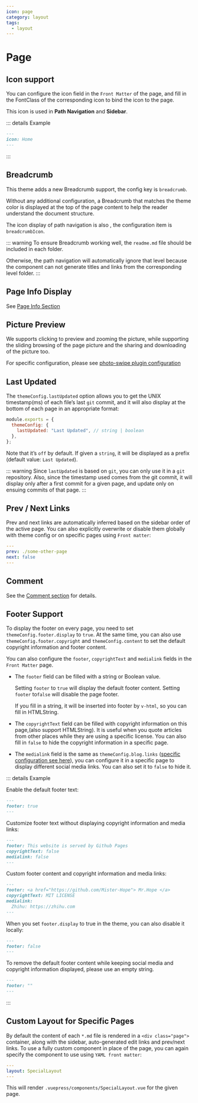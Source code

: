 ```yaml
---
icon: page
category: layout
tags:
  - layout
---
```


# Page

## Icon support

You can configure the icon field in the `Front Matter` of the page, and fill in the FontClass of the corresponding icon to bind the icon to the page.

This icon is used in **Path Navigation** and **Sidebar**.

::: details Example

```md
---
icon: Home
---
```

:::

## Breadcrumb <MyBadge text="Support page config" />

This theme adds a new Breadcrumb support, the config key is `breadcrumb`.

Without any additional configuration, a Breadcrumb that matches the theme color is displayed at the top of the page content to help the reader understand the document structure.

The icon display of path navigation is also <MyBadge text="Support page config" />, the configuration item is `breadcrumbIcon`.

::: warning
To ensure Breadcrumb working well, the `readme.md` file should be included in each folder.

Otherwise, the path navigation will automatically ignore that level because the component can not generate titles and links from the corresponding level folder.
:::

## Page Info Display

See [Page Info Section](../feature/page-info.md)

## Picture Preview

We supports clicking to preview and zooming the picture, while supporting the sliding browsing of the page picture and the sharing and downloading of the picture too.

For specific configuration, please see [photo-swipe plugin configuration](https://vuepress-photo-swipe.mrhope.site/config/)

## Last Updated

The `themeConfig.lastUpdated` option allows you to get the UNIX timestamp(ms) of each file’s last `git` commit, and it will also display at the bottom of each page in an appropriate format:

```js
module.exports = {
  themeConfig: {
    lastUpdated: "Last Updated", // string | boolean
  },
};
```

Note that it’s `off` by default. If given a `string`, it will be displayed as a prefix (default value: `Last Updated`).

::: warning
Since `lastUpdated` is based on `git`, you can only use it in a `git` repository. Also, since the timestamp used comes from the git commit, it will display only after a first commit for a given page, and update only on ensuing commits of that page.
:::

## Prev / Next Links

Prev and next links are automatically inferred based on the sidebar order of the active page. You can also explicitly overwrite or disable them globally with theme config or on specific pages using `Front matter`:

```yaml
---
prev: ./some-other-page
next: false
---

```

## Comment

See the [Comment section](../feature/comment.md) for details.

## Footer Support <MyBadge text="Support page config" />

To display the footer on every page, you need to set `themeConfig.footer.display` to `true`. At the same time, you can also use `themeConfig.footer.copyright` and `themeConfig.content` to set the default copyright information and footer content.

You can also configure the `footer`, `copyrightText` and `medialink` fields in the `Front Matter` page.

- The `footer` field can be filled with a string or Boolean value.

  Setting `footer` to `true` will display the default footer content. Setting `footer` to`false` will disable the page footer.

  If you fill in a string, it will be inserted into footer by `v-html`, so you can fill in HTMLString.

- The `copyrightText` field can be filled with copyright information on this page,(also support HTMLString). It is useful when you quote articles from other places while they are using a specific license. You can also fill in `false` to hide the copyright information in a specific page.

- The `medialink` field is the same as `themeConfig.blog.links` ([specific configuration see here](./blog.md#configurable-items)), you can configure it in a specific page to display different social media links. You can also set it to `false` to hide it.

::: details Example

Enable the default footer text:

```md
---
footer: true
---
```

Customize footer text without displaying copyright information and media links:

```md
---
footer: This website is served by Github Pages
copyrightText: false
medialink: false
---
```

Custom footer content and copyright information and media links:

```md
---
footer: <a href="https://github.com/Mister-Hope"> Mr.Hope </a>
copyrightText: MIT LICENSE
medialink:
  Zhihu: https://zhihu.com
---
```

When you set `footer.display` to true in the theme, you can also disable it locally:

```md
---
footer: false
---
```

To remove the default footer content while keeping social media and copyright information displayed, please use an empty string.

```md
---
footer: ""
---
```

:::

## Custom Layout for Specific Pages

By default the content of each `*.md` file is rendered in a `<div class="page">` container, along with the sidebar, auto-generated edit links and prev/next links. To use a fully custom component in place of the page, you can again specify the component to use using `YAML front matter`:

```yaml
---
layout: SpecialLayout
---

```

This will render `.vuepress/components/SpecialLayout.vue` for the given page.
